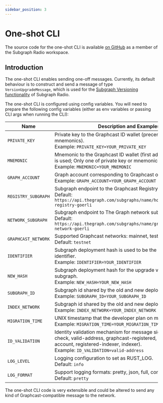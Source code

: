 ```yaml
---
sidebar_position: 3
---
```


# One-shot CLI

The source code for the one-shot CLI is available [on GitHub](https://github.com/graphops/subgraph-radio/tree/dev/one-shot) as a member of the Subgraph Radio workspace.

## Introduction

The one-shot CLI enables sending one-off messages. Currently, its default behaviour is to construct and send a message of type `VersionUpgradeMessage`, which is used for the [Subgraph Versioning functionality](graphcast/design-principles#subgraph-versioning) of Subgraph Radio.

The one-shot CLI is configured using config variables. You will need to prepare the following config variables (either as env variables or passing CLI args when running the CLI):

| Name                | Description and Examples                                                                                                                                                                                   |
| ------------------- | ---------------------------------------------------------------------------------------------------------------------------------------------------------------------------------------------------------- |
| `PRIVATE_KEY`       | Private key to the Graphcast ID wallet (precendence over mnemonics).<br/>Example: `PRIVATE_KEY=YOUR_PRIVATE_KEY`                                                                                           |
| `MNEMONIC`          | Mnemonic to the Graphcast ID wallet (first address of the wallet is used; Only one of private key or mnemonic is needed).<br/>Example: `MNEMONIC=YOUR_MNEMONIC`                                            |
| `GRAPH_ACCOUNT`     | Graph account corresponding to Graphcast operator.<br/>Example: `GRAPH_ACCOUNT=YOUR_GRAPH_ACCOUNT`                                                                                                         |
| `REGISTRY_SUBGRAPH` | Subgraph endpoint to the Graphcast Registry.<br/>Default: `https://api.thegraph.com/subgraphs/name/hopeyen/graphcast-registry-goerli`                                                                      |
| `NETWORK_SUBGRAPH`  | Subgraph endpoint to The Graph network subgraph.<br/>Default: `https://api.thegraph.com/subgraphs/name/graphprotocol/graph-network-goerli`                                                                 |
| `GRAPHCAST_NETWORK` | Supported Graphcast networks: mainnet, testnet.<br/>Default: `testnet`                                                                                                                                     |
| `IDENTIFIER`        | Subgraph deployment hash is used to be the message content identifier.<br/>Example: `IDENTIFIER=YOUR_IDENTIFIER`                                                                                           |
| `NEW_HASH`          | Subgraph deployment hash for the upgrade version of the subgraph.<br/>Example: `NEW_HASH=YOUR_NEW_HASH`                                                                                                    |
| `SUBGRAPH_ID`       | Subgraph id shared by the old and new deployment.<br/>Example: `SUBGRAPH_ID=YOUR_SUBGRAPH_ID`                                                                                                              |
| `INDEX_NETWORK`     | Subgraph id shared by the old and new deployment.<br/>Example: `INDEX_NETWORK=YOUR_INDEX_NETWORK`                                                                                                          |
| `MIGRATION_TIME`    | UNIX timestamp that the developer plan on migrating the usage.<br/>Example: `MIGRATION_TIME=YOUR_MIGRATION_TIME`                                                                                           |
| `ID_VALIDATION`     | Identity validation mechanism for message signers (options: no-check, valid-address, graphcast-registered, graph-network-account, registered-indexer, indexer).<br/>Example: `ID_VALIDATION=valid-address` |
| `LOG_LEVEL`         | Logging configuration to set as RUST_LOG.<br/>Default: `info`                                                                                                                                              |
| `LOG_FORMAT`        | Support logging formats: pretty, json, full, compact.<br/>Default: `pretty`                                                                                                                                |

The one-shot CLI code is very extensible and could be altered to send any kind of Graphcast-compatible message to the network.
